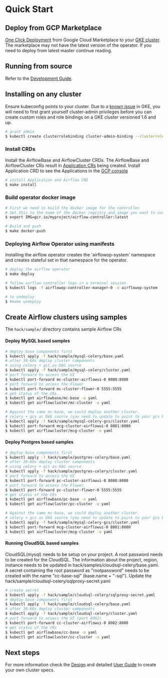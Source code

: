 # Quick Start

## Deploy from GCP Marketplace
[One Click Deployment](https://console.cloud.google.com/marketplace/details/google/airflow-operator) from Google Cloud Marketplace to your [GKE cluster](https://cloud.google.com/kubernetes-engine/). The marketplace may not have the latest version of the operator. If you need to deploy from latest master continue reading.

## Running from source
Refer to the [Development Guide](https://github.com/GoogleCloudPlatform/airflow-operator/blob/master/docs/development.md).

## Installing on any cluster
Ensure kubeconfig points to your cluster.
Due to a [known issue](https://cloud.google.com/kubernetes-engine/docs/how-to/role-based-access-control#defining_permissions_in_a_role) in GKE, you will need to first grant yourself cluster-admin privileges before you can create custom roles and role bindings on a GKE cluster versioned 1.6 and up.
```bash
# grant admin 
$ kubectl create clusterrolebinding cluster-admin-binding --clusterrole cluster-admin --user your-account-email
```

### Install CRDs
Install the AirflowBase and AirflowCluster CRDs.
The AirflowBase and AirflowCluster CRs result in [Application CRs](https://github.com/kubernetes-sigs/application) being created. Install Application CRD to see the Applications in the [GCP console](https://pantheon.corp.google.com/kubernetes/application)
```bash
# install Application and Airflow CRD
$ make install
```

### Build operator docker image

```bash
# First we need to build the docker image for the controller
# Set this to the name of the docker registry and image you want to use
$ export IMG=gcr.io/myproject/airflow-controller:latest 

# Build and push
$ make docker-push
```

### Deploying Airflow Operator using manifests

Installing the airflow operator creates the 'airflowop-system' namespace and creates stateful set in that namespace for the operator.

```bash
# deploy the airflow operator
$ make deploy

# follow airflow controller logs in a terminal session
$ kubectl logs -f airflowop-controller-manager-0 -n airflowop-system

# to undeploy
$ #make undeploy
```

## Create Airflow clusters using samples

The `hack/sample/` directory contains sample Airflow CRs

#### Deploy MySQL based samples

```bash
# deploy base components first
$ kubectl apply -f hack/sample/mysql-celery/base.yaml
# after 30-60s deploy cluster components 
# using celery + git as DAG source
$ kubectl apply -f hack/sample/mysql-celery/cluster.yaml
# port forward to access the UI
$ kubectl port-forward mc-cluster-airflowui-0 8080:8080
# port forward to access the Flower
$ kubectl port-forward mc-cluster-flower-0 5555:5555
# get status of the CRs
$ kubectl get airflowbase/mc-base -o yaml 
$ kubectl get airflowcluster/mc-cluster -o yaml 

# Against the same mc-base, we could deploy another cluster.
# celery + gcs as DAG source (you need to update to point to your gcs bucket)
$ kubectl apply -f hack/sample/mysql-celery-gcs/cluster.yaml
$ kubectl port-forward mcg-cluster-airflowui-0 8081:8080
$ kubectl get airflowcluster/mcg-cluster -o yaml 
```

#### Deploy Postgres based samples

```bash
# deploy base components first
$ kubectl apply -f hack/sample/postgres-celery/base.yaml
# after 30-60s deploy cluster components
# using celery + git as DAG source
$ kubectl apply -f hack/sample/postgres-celery/cluster.yaml
# port forward to access the UI
$ kubectl port-forward pc-cluster-airflowui-0 8080:8080
# port forward to access the Flower
$ kubectl port-forward pc-cluster-flower-0 5555:5555
# get status of the CRs
$ kubectl get airflowbase/pc-base -o yaml
$ kubectl get airflowcluster/pc-cluster -o yaml

# Against the same mc-base, we could deploy another cluster.
# celery + gcs as DAG source (you need to update to point to your gcs bucket)
$ kubectl apply -f hack/sample/mysql-celery-gcs/cluster.yaml
$ kubectl port-forward mcg-cluster-airflowui-0 8081:8080
$ kubectl get airflowcluster/mcg-cluster -o yaml
```

#### Running CloudSQL based samples
CloudSQL(mysql)  needs to be setup on your project.
A root password needs to be created for the CloudSQL.
The information about the project, region, instance needs to be updated in hack/samples/cloudsql-celery/base.yaml.
A secret containing the root password as "rootpassword" needs to be created with the name "cc-base-sql" (base.name + "-sql"). Update the hack/sample/cloudsql-celery/sqlproxy-secret.yaml

```bash
# create secret
$ kubectl apply -f hack/sample/cloudsql-celery/sqlproxy-secret.yaml
# deploy base components first
$ kubectl apply -f hack/sample/cloudsql-celery/base.yaml
# after 30-60s deploy cluster components
$ kubectl apply -f hack/sample/cloudsql-celery/cluster.yaml
# port forward to access the UI (port 8082)
$ kubectl port-forward cc-cluster-airflowui-0 8082:8080
# get status of the CRs
$ kubectl get airflowbase/cc-base -o yaml 
$ kubectl get airflowcluster/cc-cluster -o yaml 
```

## Next steps

For more information check the [Design](https://github.com/GoogleCloudPlatform/airflow-operator/blob/master/docs/design.md) and detailed [User Guide](https://github.com/GoogleCloudPlatform/airflow-operator/blob/master/docs/userguide.md) to create your own cluster specs.
